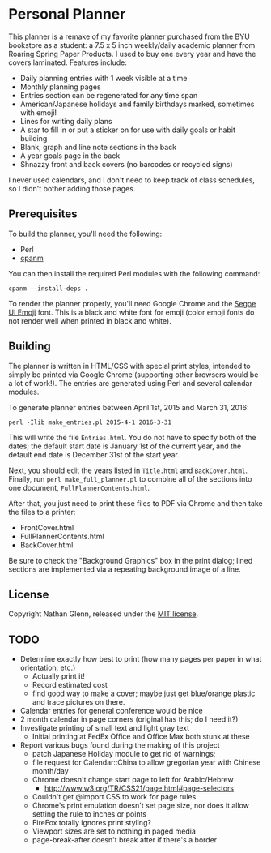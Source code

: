 # Personal Planner

This planner is a remake of my favorite planner purchased from the BYU bookstore as a student: a 7.5 x 5 inch weekly/daily academic planner from Roaring Spring Paper Products. I used to buy one every year and have the covers laminated. Features include:

* Daily planning entries with 1 week visible at a time
* Monthly planning pages
* Entries section can be regenerated for any time span
* American/Japanese holidays and family birthdays marked, sometimes with emoji!
* Lines for writing daily plans
* A star to fill in or put a sticker on for use with daily goals or habit building
* Blank, graph and line note sections in the back
* A year goals page in the back
* Shnazzy front and back covers (no barcodes or recycled signs)

I never used calendars, and I don't need to keep track of class schedules, so I didn't bother adding those pages.

## Prerequisites

To build the planner, you'll need the following:

* Perl
* [cpanm](http://cpanmin.us/)

You can then install the required Perl modules with the following command:

    cpanm --install-deps .

To render the planner properly, you'll need Google Chrome and the [Segoe UI Emoji](https://www.wfonts.com/font/segoe-ui-emoji) font. This is a black and white font for emoji (color emoji fonts do not render well when printed in black and white).

## Building

The planner is written in HTML/CSS with special print styles, intended to simply be printed via Google Chrome (supporting other browsers would be a lot of work!). The entries are generated using Perl and several calendar modules. 

To generate planner entries between April 1st, 2015 and March 31, 2016:

    perl -Ilib make_entries.pl 2015-4-1 2016-3-31

This will write the file `Entries.html`. You do not have to specify both of the dates; the default start date is January 1st of the current year, and the default end date is December 31st of the start year.

Next, you should edit the years listed in `Title.html` and `BackCover.html`. Finally, run `perl make_full_planner.pl` to combine all of the sections into one document, `FullPlannerContents.html`.

After that, you just need to print these files to PDF via Chrome and then take the files to a printer:

* FrontCover.html
* FullPlannerContents.html
* BackCover.html

Be sure to check the "Background Graphics" box in the print dialog; lined sections are implemented via a repeating background image of a line.

## License

Copyright Nathan Glenn, released under the [MIT license](http://choosealicense.com/licenses/apache-2.0/).

## TODO
* Determine exactly how best to print (how many pages per paper in what orientation, etc.)
    - Actually print it!
    - Record estimated cost
    - find good way to make a cover; maybe just get blue/orange plastic and trace pictures on there.
* Calendar entries for general conference would be nice
* 2 month calendar in page corners (original has this; do I need it?)
* Investigate printing of small text and light gray text
    - Initial printing at FedEx Office and Office Max both stunk at these
* Report various bugs found during the making of this project
    - patch Japanese Holiday module to get rid of warnings;
    - file request for Calendar::China to allow gregorian year with Chinese month/day
    - Chrome doesn't change start page to left for Arabic/Hebrew
        + http://www.w3.org/TR/CSS21/page.html#page-selectors
    - Couldn't get @import CSS to work for page rules
    - Chrome's print emulation doesn't set page size, nor does it allow setting the rule to inches or points
    - FireFox totally ignores print styling?
    - Viewport sizes are set to nothing in paged media
    - page-break-after doesn't break after if there's a border
